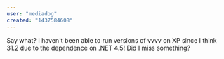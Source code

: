 ```yaml
---
user: "mediadog"
created: "1437584608"
---
```


Say what?  I haven't been able to run versions of vvvv on XP since I think 31.2 due to the dependence on .NET 4.5!  Did I miss something?

